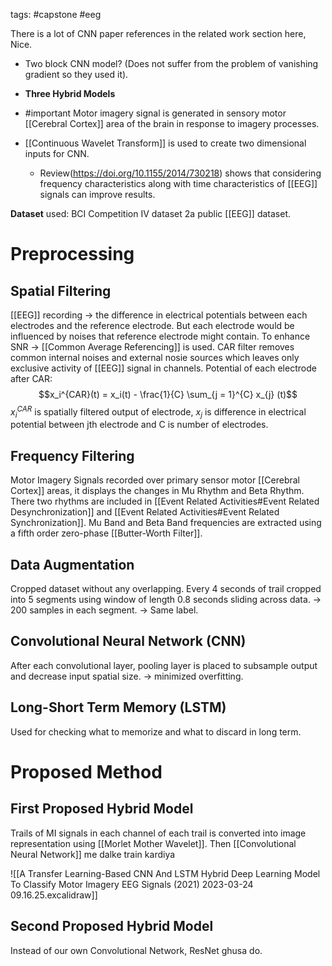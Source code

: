 tags: #capstone #eeg 

There is a lot of CNN paper references in the related work section here, Nice.
- Two block CNN model? (Does not suffer from the problem of vanishing gradient so they used it).
- **Three Hybrid Models**

- #important Motor imagery signal is generated in sensory motor [[Cerebral Cortex]] area of the brain in response to imagery processes.

- [[Continuous Wavelet Transform]] is used to create two dimensional inputs for CNN.
	- Review(https://doi.org/10.1155/2014/730218) shows that considering frequency characteristics along with time characteristics of [[EEG]] signals can improve results.

**Dataset** used: BCI Competition IV dataset 2a public [[EEG]] dataset.

# Preprocessing

## Spatial Filtering
[[EEG]] recording -> the difference in electrical potentials between each electrodes and the reference electrode. But each electrode would be influenced by noises that reference electrode might contain. 
To enhance SNR -> [[Common Average Referencing]] is used. CAR filter removes common internal noises and external nosie sources which leaves only exclusive activity of [[EEG]] signal in channels.
Potential of each electrode after CAR:
$$x_i^{CAR}(t) = x_i(t) - \frac{1}{C} \sum_{j = 1}^{C} x_{j} (t)$$
$x_{i}^{CAR}$ is spatially filtered output of electrode, $x_{j}$ is difference in electrical potential between jth electrode and C is number of electrodes.

## Frequency Filtering
Motor Imagery Signals recorded over primary sensor motor [[Cerebral Cortex]] areas, it displays the changes in Mu Rhythm and Beta Rhythm. There two rhythms are included in [[Event Related Activities#Event Related Desynchronization]] and [[Event Related Activities#Event Related Synchronization]].
Mu Band and Beta Band frequencies are extracted using a fifth order zero-phase [[Butter-Worth Filter]].

## Data Augmentation
Cropped dataset without any overlapping.
Every 4 seconds of trail cropped into 5 segments using window of length 0.8 seconds sliding across data. -> 200 samples in each segment. -> Same label.

## Convolutional Neural Network (CNN)
After each convolutional layer, pooling layer is placed to subsample output and decrease input spatial size. -> minimized overfitting.

## Long-Short Term Memory (LSTM)
Used for checking what to memorize and what to discard in long term.

# Proposed Method

## First Proposed Hybrid Model
Trails of MI signals in each channel of each trail is converted into image representation using [[Morlet Mother Wavelet]].
Then [[Convolutional Neural Network]] me dalke train kardiya

![[A Transfer Learning-Based CNN And LSTM Hybrid Deep Learning Model To Classify Motor Imagery EEG Signals (2021) 2023-03-24 09.16.25.excalidraw]]

## Second Proposed Hybrid Model
Instead of our own Convolutional Network, ResNet ghusa do.